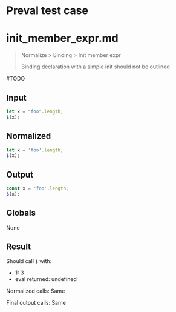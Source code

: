 # Preval test case

# init_member_expr.md

> Normalize > Binding > Init member expr
>
> Binding declaration with a simple init should not be outlined

#TODO

## Input

`````js filename=intro
let x = "foo".length;
$(x);
`````

## Normalized

`````js filename=intro
let x = 'foo'.length;
$(x);
`````

## Output

`````js filename=intro
const x = 'foo'.length;
$(x);
`````

## Globals

None

## Result

Should call `$` with:
 - 1: 3
 - eval returned: undefined

Normalized calls: Same

Final output calls: Same
